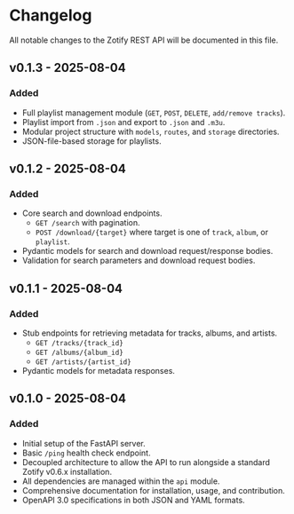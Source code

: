 # Changelog

All notable changes to the Zotify REST API will be documented in this file.

## v0.1.3 - 2025-08-04

### Added
- Full playlist management module (`GET`, `POST`, `DELETE`, `add/remove tracks`).
- Playlist import from `.json` and export to `.json` and `.m3u`.
- Modular project structure with `models`, `routes`, and `storage` directories.
- JSON-file-based storage for playlists.

## v0.1.2 - 2025-08-04

### Added
- Core search and download endpoints.
  - `GET /search` with pagination.
  - `POST /download/{target}` where target is one of `track`, `album`, or `playlist`.
- Pydantic models for search and download request/response bodies.
- Validation for search parameters and download request bodies.

## v0.1.1 - 2025-08-04

### Added
- Stub endpoints for retrieving metadata for tracks, albums, and artists.
  - `GET /tracks/{track_id}`
  - `GET /albums/{album_id}`
  - `GET /artists/{artist_id}`
- Pydantic models for metadata responses.

## v0.1.0 - 2025-08-04

### Added
- Initial setup of the FastAPI server.
- Basic `/ping` health check endpoint.
- Decoupled architecture to allow the API to run alongside a standard Zotify v0.6.x installation.
- All dependencies are managed within the `api` module.
- Comprehensive documentation for installation, usage, and contribution.
- OpenAPI 3.0 specifications in both JSON and YAML formats.
